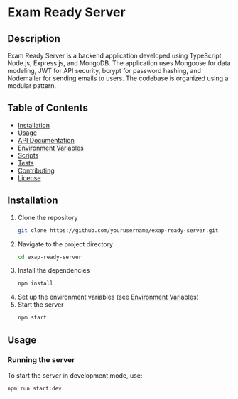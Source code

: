 # Exam Ready Server

## Description
Exam Ready Server is a backend application developed using TypeScript, Node.js, Express.js, and MongoDB. The application uses Mongoose for data modeling, JWT for API security, bcrypt for password hashing, and Nodemailer for sending emails to users. The codebase is organized using a modular pattern.

## Table of Contents
- [Installation](#installation)
- [Usage](#usage)
- [API Documentation](#api-documentation)
- [Environment Variables](#environment-variables)
- [Scripts](#scripts)
- [Tests](#tests)
- [Contributing](#contributing)
- [License](#license)

## Installation

1. Clone the repository
    ```bash
    git clone https://github.com/yourusername/exap-ready-server.git
    ```
2. Navigate to the project directory
    ```bash
    cd exap-ready-server
    ```
3. Install the dependencies
    ```bash
    npm install
    ```
4. Set up the environment variables (see [Environment Variables](#environment-variables))
5. Start the server
    ```bash
    npm start
    ```

## Usage
### Running the server
To start the server in development mode, use:
```bash
npm run start:dev

